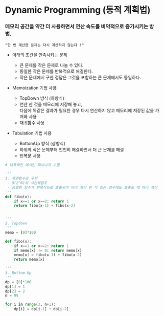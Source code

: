 # Dynamic Programming (동적 계획법)

### 메모리 공간을 약간 더 사용하면서 연산 속도를 비약적으로 증가시키는 방법.

    "한 번 계산한 문제는 다시 계산하지 않는다 !"

* 아래의 조건을 만족시키는 문제
    * 큰 문제를 작은 문제로 나눌 수 있다.
    * 동일한 작은 문제를 반복적으로 해결한다.
    * 작은 문제에서 구한 정답은 그것을 포함하는 큰 문제에서도 동일하다.


* Memoization 기법 사용
    * TopDown 방식 (하향식)
    * 연산 한 것을 메모리에 저장해 놓고,   
     다음에 똑같은 결과가 필요한 경우 다시 연산하지 않고 메모리에 저장된 값을 가져와 사용
     * 재귀함수 사용

* Tabulation 기법 사용
    * BottomUp 방식 (상향식)
    * 하위의 작은 문제부터 천천히 해결하면서 더 큰 문제를 해결
    * 반복문 사용

```python
# 대표적인 예시인 피보나치 수열

''' 
1. 재귀함수로 구현
 - O(2^N)의 시간복잡도
 - 동일한 함수가 반복적으로 호출되어 이미 계산 한 적 있는 경우에도 호출될 때 마다 계산
'''
def fibo(x):
    if x==1 or x==2: return 1
    return fibo(x-1) + fibo(x-2)


'''
2. Topdown
'''
memo = [0]*100

def fibo(x):
    if x==1 or x==2: return 1
    if memo[x] != 0: return memo[x]
    memo[x] = fibo(x-1) + fibo(x-2)
    return memo[x]

'''
3. Bottom-Up 
'''
dp = [0]*100
dp[1] = 1
dp[2] = 2
n = 99

for i in range(3, n+1):
    dp[i] = dp[i-1] + dp[i-2]
```